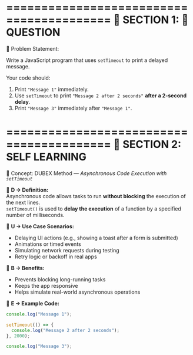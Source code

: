 =========================================
🧩 SECTION 1: 📌 QUESTION
=========================================

🔸 Problem Statement:

Write a JavaScript program that uses `setTimeout` to print a delayed message.

Your code should:
1. Print `"Message 1"` immediately.
2. Use `setTimeout` to print `"Message 2 after 2 seconds"` **after a 2-second delay**.
3. Print `"Message 3"` immediately after `"Message 1"`.



=========================================
📖 SECTION 2: SELF LEARNING
=========================================

🧠 Concept: DUBEX Method — *Asynchronous Code Execution with `setTimeout`*

🔹 **D → Definition:**  
Asynchronous code allows tasks to run **without blocking** the execution of the next lines.  
`setTimeout()` is used to **delay the execution** of a function by a specified number of milliseconds.

🔹 **U → Use Case Scenarios:**  
- Delaying UI actions (e.g., showing a toast after a form is submitted)  
- Animations or timed events  
- Simulating network requests during testing  
- Retry logic or backoff in real apps

🔹 **B → Benefits:**  
- Prevents blocking long-running tasks  
- Keeps the app responsive  
- Helps simulate real-world asynchronous operations

🔹 **E → Example Code:**
```javascript
console.log("Message 1");

setTimeout(() => {
  console.log("Message 2 after 2 seconds");
}, 2000);

console.log("Message 3");
